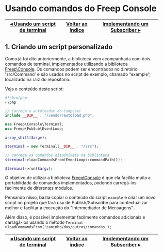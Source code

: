 # Usando comandos do Freep Console

[◂ Usando um script de terminal](02-usando-script-de-terminal.md) | [Voltar ao índice](indice.md) | [Implementando um Subscriber ▸](04-implementando-um-subscriber.md)
-- | -- | --

## 1. Criando um script personalizado

Como já foi dito anteriormente, a biblioteca vem acompanhada com dois comandos de terminal, implementados utilizando a biblioteca [Freep\Console](https://github.com/ricardopedias/freep-console). Os comandos podem ser encontrados no diretório 'src/Command' e são usados no script de exemplo, chamado "example", localizado na raiz do repositório.

Veja o conteúdo deste script:

```php
#!/bin/php
<?php

// Carrega o autoloader do Composer
include __DIR__ . "/vendor/autoload.php";

use Freep\Console\Terminal;
use Freep\PubSub\EventLoop;

array_shift($argv);

$terminal = new Terminal(__DIR__ . "/src");

// carrega os comandos disponíveis na biblioteca
$terminal->loadCommandsFrom(EventLoop::commandPath());

$terminal->run($argv);
```

O objetivo de utilizar a biblioteca [Freep\Console](https://github.com/ricardopedias/freep-console) é que ela facilita muito a portabilidade de comandos implementados, podendo carregá-los facilmente de diferentes módulos.

Pensando nisso, basta copiar o conteúdo do script `example` e criar um novo script no projeto que fará uso de Publish/Subscribe para contextualizar melhor e facilitar a execução do "Intermediador de Mensagens".

Além disso, é possível implementar facilmente comandos adicionais e carragá-los usando o método `Terminal->loadCommandsFrom('caminho/dos/outros/comandos');`

[◂ Usando um script de terminal](02-usando-script-de-terminal.md) | [Voltar ao índice](indice.md) | [Implementando um Subscriber ▸](04-implementando-um-subscriber.md)
-- | -- | --

